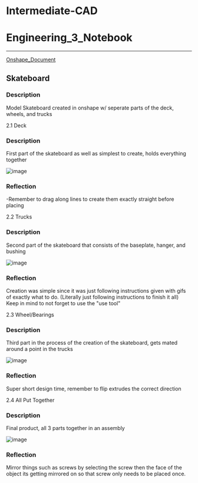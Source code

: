 # Intermediate-CAD

# Engineering_3_Notebook

---

[Onshape_Document](https://cvilleschools.onshape.com/documents/d4f609338a657eb6e54315a9/w/6a4d05312afe0767ec6f680d/e/2fa2ba00533209260656e645?renderMode=0&uiState=61717461d801ab6f7af30047)

## Skateboard

### Description
Model Skateboard created in onshape w/ seperate parts of the deck, wheels, and trucks

2.1 Deck
### Description
First part of the skateboard as well as simplest to create, holds everything together

![image](https://user-images.githubusercontent.com/71345181/140325372-88bb6798-7cb5-46bf-9ac7-2a6f7c17e36c.png)

### Reflection
-Remember to drag along lines to create them exactly straight before placing

2.2 Trucks 
### Description
Second part of the skateboard that consists of the baseplate, hanger, and bushing

![image](https://user-images.githubusercontent.com/71345181/140325491-196f2828-2f32-4a60-8027-e61757bf0b80.png)

### Reflection
Creation was simple since it was just following instructions given with gifs of exactly what to do. (Literally just following instructions to finish it all)
Keep in mind to not forget to use the "use tool"

2.3 Wheel/Bearings
### Description
Third part in the process of the creation of the skateboard, gets mated around a point in the trucks

![image](https://user-images.githubusercontent.com/71345181/140325550-e2e065d8-6060-43c5-a22e-be7f08382b6e.png)

### Reflection
Super short design time, remember to flip extrudes the correct direction

2.4 All Put Together
### Description
Final product, all 3 parts together in an assembly

![image](https://user-images.githubusercontent.com/71345181/140325599-a7313663-268a-426b-8ae5-579193a32497.png)

### Reflection
Mirror things such as screws by selecting the screw then the face of the object its getting mirrored on so that screw only needs to be placed once.
